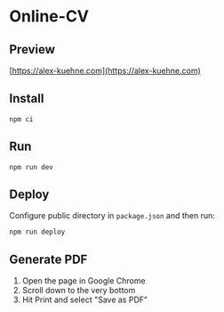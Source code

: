 # Online-CV

## Preview

[https://alex-kuehne.com](https://alex-kuehne.com)

## Install

    npm ci

## Run

    npm run dev

## Deploy

Configure public directory in `package.json` and then run:

    npm run deploy

## Generate PDF

1. Open the page in Google Chrome
1. Scroll down to the very bottom
1. Hit Print and select "Save as PDF"

